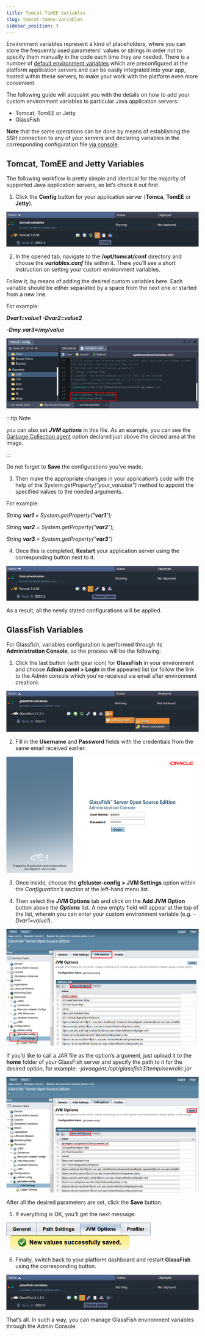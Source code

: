 ```yaml
---
title: Tomcat-TomEE Variables
slug: tomcat-tomee-variables
sidebar_position: 3
---
```


<!-- ## Custom Environment Variables for Java Application Servers -->

Environment variables represent a kind of placeholders, where you can store the frequently used parameters' values or strings in order not to specify them manually in the code each time they are needed. There is a number of [default environment variables](/environment-management/environment-variables/environment-variables#default-environment-variables) which are preconfigured at the platform application servers and can be easily integrated into your app, hosted within these servers, to make your work with the platform even more convenient.

The following guide will acquaint you with the details on how to add your custom environment variables to particular Java application servers:

- Tomcat, TomEE or Jetty
- GlassFish

**Note** that the same operations can be done by means of establishing the SSH connection to any of your servers and declaring variables in the corresponding configuration file [via console](https://cloudmydc.com/).

## Tomcat, TomEE and Jetty Variables

The following workflow is pretty simple and identical for the majority of supported Java application servers, so let’s check it out first.

1. Click the **Config** button for your application server (**Tomca**, **TomEE** or **Jetty**).

<div style={{
    display:'flex',
    justifyContent: 'center',
    margin: '0 0 1rem 0'
}}>

![Locale Dropdown](./img/Tomcat-TomEEVariables/config.png)

</div>

2. In the opened tab, navigate to the **/opt/tomcat/conf** directory and choose the **_variables.conf_** file within it. There you’ll see a short instruction on setting your custom environment variables.

Follow it, by means of adding the desired custom variables here. Each variable should be either separated by a space from the next one or started from a new line.

For example:

**_Dvar1=value1 -Dvar2=value2_**

**_-Dmy.var3=/my/value_**

<div style={{
    display:'flex',
    justifyContent: 'center',
    margin: '0 0 1rem 0'
}}>

![Locale Dropdown](./img/Tomcat-TomEEVariables/variablesconf.png)

</div>

:::tip Note

you can also set **_JVM options_** in this file. As an example, you can see the [Garbage Collection agent](https://cloudmydc.com/) option declared just above the circled area at the image.

:::

Do not forget to **Save** the configurations you’ve made.

3. Then make the appropriate changes in your application’s code with the help of the _System.getProperty(“your_variable”)_ method to appoint the specified values to the needed arguments.

For example:

_String **var1** = System.getProperty("**var1**");_

_String **var2** = System.getProperty("**var2**");_

_String **var3** = System.getProperty("**var3**")_

4. Once this is completed, **Restart** your application server using the corresponding button next to it.

<div style={{
    display:'flex',
    justifyContent: 'center',
    margin: '0 0 1rem 0'
}}>

![Locale Dropdown](./img/Tomcat-TomEEVariables/restart.png)

</div>

As a result, all the newly stated configurations will be applied.

## GlassFish Variables

For Glassfish, variables configuration is performed through its **Administration Console**, so the process will be the following:

1. Click the last button (with gear icon) for **GlassFish** in your environment and choose **Admin panel > Login** in the appeared list (or follow the link to the Admin console which you’ve received via email after environment creation).

<div style={{
    display:'flex',
    justifyContent: 'center',
    margin: '0 0 1rem 0'
}}>

![Locale Dropdown](./img/Tomcat-TomEEVariables/admin-panel.png)

</div>

2. Fill in the **Username** and **Password** fields with the credentials from the same email received earlier.

<div style={{
    display:'flex',
    justifyContent: 'center',
    margin: '0 0 1rem 0'
}}>

![Locale Dropdown](./img/Tomcat-TomEEVariables/login.png)

</div>

3. Once inside, choose the **gfcluster-config > JVM Settings** option within the _Configuration’s_ section at the left-hand menu list.

4. Then select the **JVM Options** tab and click on the **Add JVM Option** button above the **_Options_** list. A new empty field will appear at the top of the list, wherein you can enter your custom environment variable (e.g. _-Dvar1=value1_).

<div style={{
    display:'flex',
    justifyContent: 'center',
    margin: '0 0 1rem 0'
}}>

![Locale Dropdown](./img/Tomcat-TomEEVariables/add-variable.png)

</div>

If you’d like to call a JAR file as the option’s argument, just upload it to the **home** folder of your GlassFish server and specify the path to it for the desired option, for example: _-javaagent:/opt/glassfish3/temp/newrelic.jar_

<div style={{
    display:'flex',
    justifyContent: 'center',
    margin: '0 0 1rem 0'
}}>

![Locale Dropdown](./img/Tomcat-TomEEVariables/add-variable-1.png)

</div>

After all the desired parameters are set, click the **Save** button.

5. If everything is OK, you’ll get the next message:

<div style={{
    display:'flex',
    justifyContent: 'center',
    margin: '0 0 1rem 0'
}}>

![Locale Dropdown](./img/Tomcat-TomEEVariables/success.png)

</div>

6. Finally, switch back to your platform dashboard and restart **GlassFish** using the corresponding button.

<div style={{
    display:'flex',
    justifyContent: 'center',
    margin: '0 0 1rem 0'
}}>

![Locale Dropdown](<./img/Tomcat-TomEEVariables/restart-(2).png>)

</div>

That’s all. In such a way, you can manage GlassFish environment variables through the Admin Console.
